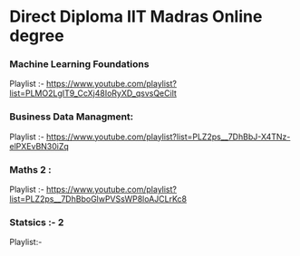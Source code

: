 # Direct Diploma IIT Madras Online degree

### Machine Learning Foundations
Playlist :- https://www.youtube.com/playlist?list=PLMO2LgIT9_CcXj48IoRyXD_qsvsQeCilt

### Business Data Managment:
Playlist :- https://www.youtube.com/playlist?list=PLZ2ps__7DhBbJ-X4TNz-elPXEvBN30iZq

### Maths 2 :
Playlist :- https://www.youtube.com/playlist?list=PLZ2ps__7DhBboGlwPVSsWP8loAJCLrKc8

### Statsics :- 2 
Playlist:-
